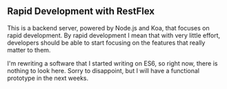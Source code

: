 ## Rapid Development with RestFlex

This is a backend server, powered by Node.js and Koa, that focuses on rapid development. By rapid development I mean
that with very little effort, developers should be able to start focusing on the features that really matter to them.

I'm rewriting a software that I started writing on ES6, so right now, there is nothing to look here. Sorry to disappoint,
but I will have a functional prototype in the next weeks.
